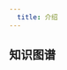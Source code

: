 ```yaml
---
  title: 介绍
---
```


## 知识图谱

<KnowledgeGraphAsync
  height="500px"
  title="JVM"
  :legends="[]"
/>
